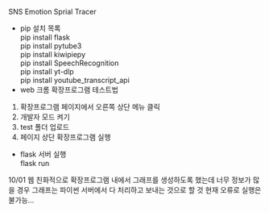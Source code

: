 SNS Emotion Sprial Tracer

- pip 설치 목록 
  <br/>pip install flask
  <br/>pip install pytube3
  <br/>pip install kiwipiepy
  <br/>pip install SpeechRecognition
  <br/>pip install yt-dlp
  <br/>pip install youtube_transcript_api
- web 크롬 확장프로그램 테스트법 

1. 확장프로그램 페이지에서 오른쪽 상단 메뉴 클릭
2. 개발자 모드 켜기
3. test 폴더 업로드
4. 페이지 상단 확장프로그램 실행

- flask 서버 실행
<br/>flask run

10/01
웹 친화적으로 확장프로그램 내에서 그래프를 생성하도록 했는데
너무 정보가 많을 경우 그래프는 파이썬 서버에서 다 처리하고 보내는 것으로 할 것
현재 오류로 실행은 불가능...
